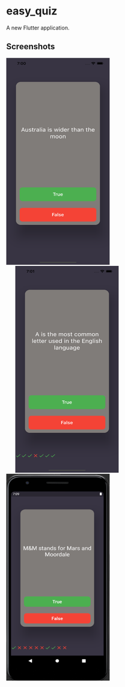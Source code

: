 # easy_quiz

A new Flutter application.

## Screenshots

<img height=550 width=275 src="https://github.com/sanxy/Easy-Quiz/blob/master/screenshot/2.png"><img height=550 width=275 src="https://github.com/sanxy/Easy-Quiz/blob/master/screenshot/1.png" hspace=24/><img height=550 width=275 src="https://github.com/sanxy/Easy-Quiz/blob/master/screenshot/3.png"/> 
